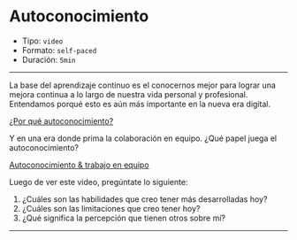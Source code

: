 # Autoconocimiento

* Tipo: `video`
* Formato: `self-paced`
* Duración: `5min`

***
La base del aprendizaje continuo es el conocernos mejor para lograr una mejora
continua a lo largo de nuestra vida personal y profesional. Entendamos porqué
esto es aún más importante en la nueva era digital.

[¿Por qué autoconocimiento?](https://youtu.be/Whl-tDAh62M)

Y en una era donde prima la colaboración en equipo. ¿Qué papel juega el
autoconocimiento?

[Autoconocimiento & trabajo en equipo](https://vimeo.com/368335699)

Luego de ver este video, pregúntate lo siguiente:
1. ¿Cuáles son las habilidades que creo tener más desarrolladas hoy?
2. ¿Cuáles son las limitaciones que creo tener hoy?
3. ¿Qué significa la percepción que tienen otros sobre mí?

***
